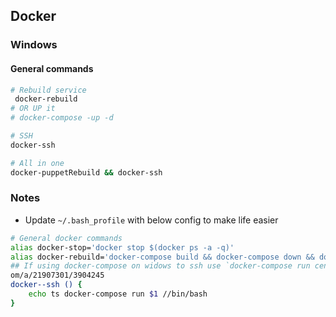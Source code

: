 ## Docker
### Windows
#### General commands
```bash
# Rebuild service
 docker-rebuild
# OR UP it
# docker-compose -up -d

# SSH
docker-ssh

# All in one
docker-puppetRebuild && docker-ssh
```

### Notes
* Update `~/.bash_profile` with below config to make life easier
```bash
# General docker commands
alias docker-stop='docker stop $(docker ps -a -q)'
alias docker-rebuild='docker-compose build && docker-compose down && docker-compose up -d'
## If using docker-compose on widows to ssh use `docker-compose run centos7 //bin/bash` as explained in here https://stackoverflow.c
om/a/21907301/3904245
docker--ssh () {
    echo ts docker-compose run $1 //bin/bash
}

```
